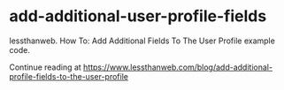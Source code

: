 # add-additional-user-profile-fields
lessthanweb. How To: Add Additional Fields To The User Profile example code.

Continue reading at https://www.lessthanweb.com/blog/add-additional-profile-fields-to-the-user-profile
